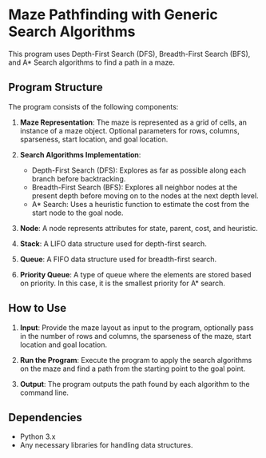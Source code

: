 # Maze Pathfinding with Generic Search Algorithms

This program uses Depth-First Search (DFS), Breadth-First Search (BFS), and A* Search algorithms to find a path in a maze.

## Program Structure

The program consists of the following components:

1. **Maze Representation**: The maze is represented as a grid of cells, an instance of a maze object. Optional parameters for rows, columns, sparseness, start location, and goal location.

2. **Search Algorithms Implementation**:
   - Depth-First Search (DFS): Explores as far as possible along each branch before backtracking.
   - Breadth-First Search (BFS): Explores all neighbor nodes at the present depth before moving on to the nodes at the next depth level.
   - A* Search: Uses a heuristic function to estimate the cost from the start node to the goal node.

3. **Node**: A node represents attributes for state, parent, cost, and heuristic.

4. **Stack**: A LIFO data structure used for depth-first search.

5. **Queue**: A FIFO data structure used for breadth-first search.

6. **Priority Queue**: A type of queue where the elements are stored based on priority. In this case, it is the smallest priority for A* search.

## How to Use

1. **Input**: Provide the maze layout as input to the program, optionally pass in the number of rows and columns, the sparseness of the maze, start location and goal location.

2. **Run the Program**: Execute the program to apply the search algorithms on the maze and find a path from the starting point to the goal point.

3. **Output**: The program outputs the path found by each algorithm to the command line.

## Dependencies

- Python 3.x
- Any necessary libraries for handling data structures.
